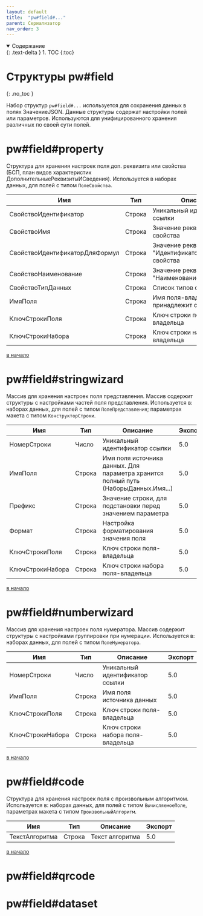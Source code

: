 ```yaml
---
layout: default
title:  "pw#field#..."
parent: Сериализатор
nav_order: 3
---
```


<details open markdown="block">
  <summary>
    Содержание
  </summary>
  {: .text-delta }
1. TOC
{:toc}
</details>

# Структуры pw#field
{: .no_toc }

Набор структур `pw#field#...` используется для сохранения данных в полях ЗначениеJSON. Данные структуры содержат настройки полей или параметров. Используются для унифицированного хранения различных по своей сути полей.

# pw#field#property

Структура для хранения настроек поля доп. реквизита или свойства (БСП, план видов характеристик ДополнительныеРеквизитыИСведения). Используется в наборах данных, для полей с типом `ПолеСвойства`.

| Имя | Тип | Описание | Экспорт |
|--|--|--|--|
| СвойствоИдентификатор           | Строка | Уникальный идентификатор ссылки | 5.0 |
| СвойствоИмя                     | Строка | Значение реквизита "Имя" свойства | 5.0 |
| СвойствоИдентификаторДляФормул  | Строка | Значение реквизита "ИдентификаторДляФормул" свойства | 5.0 |
| СвойствоНаименование            | Строка | Значение реквизита "Наименование" свойства | 5.0 |
| СвойствоТипДанных               | Строка | Список типов свойства | 5.0 |
| ИмяПоля                         | Строка | Имя поля-владельца (кому принадлежит свойство) | 5.0 |
| КлючСтрокиПоля                  | Строка | Ключ строки поля-владельца | 5.0 |
| КлючСтрокиНабора                | Строка | Ключ строки набора поля-владельца | 5.0 |

[в начало][0]

# pw#field#stringwizard

Массив для хранения настроек поля представления. Массив содержит структуры с настройками частей поля представления. Используется в: наборах данных, для полей с типом `ПолеПредставления`; параметрах макета с типом `КонструкторСтроки`.

| Имя | Тип | Описание | Экспорт |
|--|--|--|--|
| НомерСтроки       | Число | Уникальный идентификатор ссылки | 5.0 |
| ИмяПоля           | Строка | Имя поля источника данных. Для параметра хранится полный путь (НаборыДанных.Имя...) | 5.0 |
| Префикс           | Строка | Значение строки, для подстановки перед значением параметра | 5.0 |
| Формат            | Строка | Настройка форматирования значения поля | 5.0 |
| КлючСтрокиПоля    | Строка | Ключ строки поля-владельца | 5.0 |
| КлючСтрокиНабора  | Строка | Ключ строки набора поля-владельца | 5.0 |

[в начало][0]

# pw#field#numberwizard

Массив для хранения настроек поля нумератора. Массив содержит структуры с настройками группировки при нумерации. Используется в: наборах данных, для полей с типом `ПолеНумератора`.

| Имя | Тип | Описание | Экспорт |
|--|--|--|--|
| НомерСтроки       | Число | Уникальный идентификатор ссылки | 5.0 |
| ИмяПоля           | Строка | Имя поля источника данных | 5.0 |
| КлючСтрокиПоля    | Строка | Ключ строки поля-владельца | 5.0 |
| КлючСтрокиНабора  | Строка | Ключ строки набора поля-владельца | 5.0 |

[в начало][0]

# pw#field#code

Структура для хранения настроек поля с произвольным алгоритмом. Используется в: наборах данных, для полей с типом `ВычисляемоеПоле`, параметрах макета с типом `ПроизвольныйАлгоритм`.

| Имя | Тип | Описание | Экспорт |
|--|--|--|--|
| ТекстАлгоритма | Строка | Текст алгоритма | 5.0 |

[в начало][0]

# pw#field#qrcode

# pw#field#dataset

[0]: #структуры-pwfield